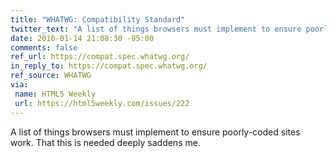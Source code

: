 ```yaml
---
title: "WHATWG: Compatibility Standard"
twitter_text: "A list of things browsers must implement to ensure poorly-coded sites work. That this is needed deeply saddens me."
date: 2016-01-14 21:08:30 -05:00
comments: false
ref_url: https://compat.spec.whatwg.org/
in_reply_to: https://compat.spec.whatwg.org/
ref_source: WHATWG
via:
 name: HTML5 Weekly
 url: https://html5weekly.com/issues/222
---
```


A list of things browsers must implement to ensure poorly-coded sites work. That this is needed deeply saddens me.